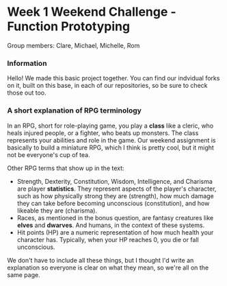 # Week 1 Weekend Challenge - Function Prototyping
Group members: Clare, Michael, Michelle, Rom

### Information
Hello! We made this basic project together. You can find our indvidual forks on it, built on this base, in each of our repositories, so be sure to check those out too.

### A short explanation of RPG terminology

In an RPG, short for role-playing game, you play a **class** like a cleric, who heals injured people, or a fighter, who beats up monsters. The class represents your abilities and role in the game. Our weekend assignment is basically to build a miniature RPG, which I think is pretty cool, but it might not be everyone's cup of tea.

Other RPG terms that show up in the text:

- Strength, Dexterity, Constitution, Wisdom, Intelligence, and Charisma are player **statistics**. They represent aspects of the player's character, such as how physically strong they are (strength), how much damage they can take before becoming unconscious (constitution), and how likeable they are (charisma).
- Races, as mentioned in the bonus question, are fantasy creatures like **elves** and **dwarves**. And humans, in the context of these systems.
- Hit points (HP) are a numeric representation of how much health your character has. Typically, when your HP reaches 0, you die or fall unconscious.

We don't have to include all these things, but I thought I'd write an explanation so everyone is clear on what they mean, so we're all on the same page.
